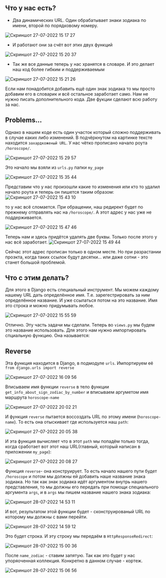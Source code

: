 ## Что у нас есть?
- Два динамических URL. Один обрабатывает знаки зодиака по имени, второй по порядковому номеру.

![Скриншот 27-07-2022 15 17 27](https://user-images.githubusercontent.com/84935915/181244877-a03f9e71-e92e-4dff-bbeb-7caa6d8ddc88.png)

- И работают они за счёт вот этих двух функций

![Скриншот 27-07-2022 15 20 37](https://user-images.githubusercontent.com/84935915/181245329-9ea89ec3-617d-48e7-9757-2706d776f847.png)

- Так же все данные теперь у нас хранятся в словаре. И это делает наш код более гибким и поддерживаемым

![Скриншот 27-07-2022 15 21 26](https://user-images.githubusercontent.com/84935915/181245544-d3b6fb0c-7d02-4eb7-a792-39d9cc0643d3.png)

Если нам понадобится добавить ещё один знак зодиака то мы просто добавим его в словарик и всё остальное заработает само.
Нам не нужно писать дополнительного кода. Две фукции сделают всю работу за нас.

## Problems...
Однако в нашем коде есть один участок который сложно поддерживать в случае каких либо изменений. В подчёркнутом на картинке тексте
находится `захардкоженый URL`. У нас чётко прописано начало роута `/horoscope/`.

![Скриншот 27-07-2022 15 29 57](https://user-images.githubusercontent.com/84935915/181246971-f3f664eb-8475-44fb-aecd-db5940a6621f.png)

Это начало мы взяли из `urls.py` папки `my_page`

![Скриншот 27-07-2022 15 35 44](https://user-images.githubusercontent.com/84935915/181248044-cd8560e0-0c92-42c6-a928-bf248e49e84e.png)

Представим что у нас произошли какие то изменения или кто то удалил начало роута и теперь он пишется таким образом:
![Скриншот 27-07-2022 15 43 10](https://user-images.githubusercontent.com/84935915/181249537-807945ac-06be-4a39-844d-ef291294914b.png)

то у нас всё сломается.
При обращении, наш редирект будет по прежнему отправлять нас на `/horoscope/`. А этот адрес у нас уже не поддерживается.

![Скриншот 27-07-2022 15 47 46](https://user-images.githubusercontent.com/84935915/181250328-09562774-016e-42b7-a8ee-f23aca193e10.png)

Теперь нам и здесь придётся удалять две буквы. Только после этого у нас всё заработает.
![Скриншот 27-07-2022 15 49 44](https://user-images.githubusercontent.com/84935915/181250880-83b13be3-b721-4f4c-912c-aa3e27ae930f.png)

Сейчас этот адрес прописан только в одном месте. Но при разрастании проэкта, когда таких ссылок будут десятки... или даже сотни - это станет большой проблемой.

## Что с этим делать?
Для этого в Django есть специальный инструмент. Мы можем каждому нашему URL дать определённое имя. Т.е. зарегестрировать за ним определённое название.
И уже ссылаться потом на это название.
Имя это строка и можно придумывать любое.

![Скриншот 27-07-2022 15 55 59](https://user-images.githubusercontent.com/84935915/181252034-fe5ca59b-2a6b-4956-9b79-55cf7ad2175c.png)

Отлично. Эту часть задачи мы сделали. Теперь во `views.py` мы будем это название использовать.
Для этого нам нужно импортировать спциальную функцию. Она называется:

## Reverse

Эта функция находится в Django, в подмодуле `urls`. Импортируем её `from django.urls import reverse`

![Скриншот 27-07-2022 16 09 56](https://user-images.githubusercontent.com/84935915/181254995-8969e87d-cda7-45c5-b001-6c24a2709d30.png)

Вписываем имя функции `reverse` в тело функции `get_info_about_sign_zodiac_by_number` и вписываем аргуметом имя маршрута `horoscope-name`


![Скриншот 27-07-2022 20 02 21](https://user-images.githubusercontent.com/84935915/181306631-5d878034-1c42-4473-914d-2b923e125859.png)

И функция `reverse` пытается воссоздать URL по этому имени (`horoscope-name`). То есть она отыскивает где используется наш `path`:

![Скриншот 27-07-2022 20 05 38](https://user-images.githubusercontent.com/84935915/181307183-c59e3843-4c19-4795-823b-c04a0fa4d63b.png)

И эта функция вычисляет что в этот `path` мы попадём только тогда, когда сработает вот этот наш URL(главный, который написан в приложении `my_page`):

![Скриншот 27-07-2022 20 08 27](https://user-images.githubusercontent.com/84935915/181307661-4c32a01c-d5fb-4338-ae5b-8922f20ecca4.png)

Функция `reverse`- она конструирует. То есть начало нашего пути будет `/horoscope` и потом мы должны ей добавить наше название знака зодиака. 
Но так как знак зодиака идёт аргументом внутрь нашего представления, то мы должны его передать при помощи специального аргумента `args`, и в `args`
мы пишем название нашего знака зодиака:

![Скриншот 28-07-2022 14 53 11](https://user-images.githubusercontent.com/84935915/181498629-77c43938-ac78-4291-aa53-16cd9f81a84a.png)

И вот, результатом этой функции будет - сконструированый URL по которому мы должны с вами перейти. 

![Скриншот 28-07-2022 14 59 12](https://user-images.githubusercontent.com/84935915/181499682-2cf1b2bb-f6bc-4be5-83c3-2f950755a51a.png)

Это будет строка. И эту строку мы передаём в `HttpResponseRedirect`:

![Скриншот 28-07-2022 15 00 36](https://user-images.githubusercontent.com/84935915/181499912-7df19116-be04-46d8-9d1e-66cddb8338aa.png)

После `name_zodiac` - ставим запятую. Так как это будет у нас упоряоченная коллекция. Конкретно в данном случае - кортеж.

![Скриншот 28-07-2022 15 06 56](https://user-images.githubusercontent.com/84935915/181500998-ce7ba066-f3ca-4501-899a-49b7259fb9d1.png)

